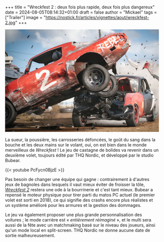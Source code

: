 +++
title = "Wreckfest 2 : deux fois plus rapide, deux fois plus dangereux"
date = 2024-08-05T08:14:32+01:00
draft = false
author = "Mickael"
tags = ["Trailer"]
image = "https://nostick.fr/articles/vignettes/aout/wreckfest-2.jpg"
+++

![Texte Alternative](wreckfest-2.jpg "Légende de l’image")

La sueur, la poussière, les carrosseries défoncées, le goût du sang dans la bouche et les deux mains sur le volant, oui, on est bien dans le monde merveilleux de *Wreckfest* ! Le jeu de castagne de bolides va revenir dans un deuxième volet, toujours édité par THQ Nordic, et développé par le studio Bubear.

{{< youtube PcFycn0BjzE >}} 

Pas besoin de changer une équipe qui gagne : contrairement à d'autres jeux de bagnoles dans lesquels il vaut mieux éviter de froisser la tôle, *[Wreckfest 2](https://wreckfest2.thqnordic.com)* restera une ode à la bourrinerie et c'est tant mieux. Bubear a repensé le moteur physique pour tirer parti du matos PC actuel (le premier volet est sorti en 2018), ce qui signifie des crashs encore plus réalistes et un système amélioré pour les armures et la gestion des dommages.

Le jeu va également proposer une plus grande personnalisation des voitures ; le mode carrière est « *entièrement réimaginé* », et le multi sera aussi de la fête avec un matchmaking basé sur le niveau des joueurs, ainsi qu'un mode local en split-screen. THQ Nordic ne donne aucune date de sortie malheureusement.